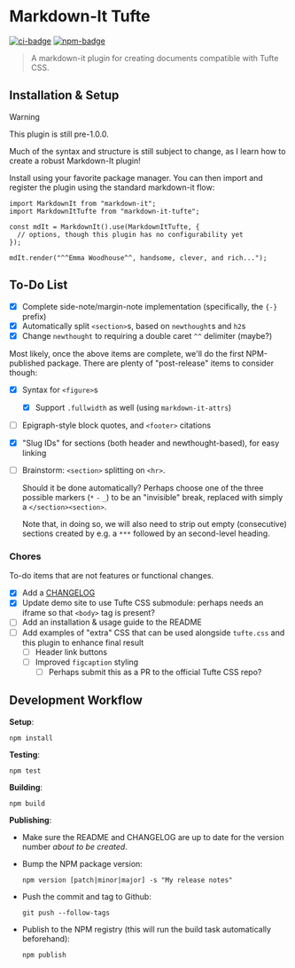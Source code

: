 # Markdown-It Tufte

[![ci-badge]][ci-link]
[![npm-badge]][npm-link]

> A markdown-it plugin for creating documents compatible with Tufte CSS.

[ci-badge]: https://github.com/neillrobson/markdown-it-tufte/workflows/CI/badge.svg
[ci-link]: https://github.com/neillrobson/markdown-it-tufte/actions
[npm-badge]: https://img.shields.io/npm/v/markdown-it-tufte.svg
[npm-link]: https://www.npmjs.com/package/markdown-it-tufte

## Installation & Setup

> [!WARNING]
> This plugin is still pre-1.0.0.
>
> Much of the syntax and structure is still subject to change, as I learn how to create a robust Markdown-It plugin!

Install using your favorite package manager. You can then import and register the plugin using the standard markdown-it flow:

```
import MarkdownIt from "markdown-it";
import MarkdownItTufte from "markdown-it-tufte";

const mdIt = MarkdownIt().use(MarkdownItTufte, {
  // options, though this plugin has no configurability yet
});

mdIt.render("^^Emma Woodhouse^^, handsome, clever, and rich...");
```

## To-Do List

- [x] Complete side-note/margin-note implementation (specifically, the `{-}` prefix)
- [x] Automatically split `<section>`s, based on `newthought`s and `h2`s
- [x] Change `newthought` to requiring a double caret `^^` delimiter (maybe?)

Most likely, once the above items are complete, we'll do the first NPM-published package.
There are plenty of "post-release" items to consider though:

- [x] Syntax for `<figure>`s
  - [x] Support `.fullwidth` as well (using `markdown-it-attrs`)
- [ ] Epigraph-style block quotes, and `<footer>` citations
- [x] "Slug IDs" for sections (both header and newthought-based), for easy linking
- [ ] Brainstorm: `<section>` splitting on `<hr>`.

    Should it be done automatically? Perhaps choose one of the three possible markers (`*` `-` `_`) to be an "invisible" break, replaced with simply a `</section><section>`.

    Note that, in doing so, we will also need to strip out empty (consecutive) sections created by e.g. a `***` followed by an second-level heading.

### Chores

To-do items that are not features or functional changes.

- [x] Add a [CHANGELOG](https://keepachangelog.com/en/1.1.0/)
- [x] Update demo site to use Tufte CSS submodule: perhaps needs an iframe so that `<body>` tag is present?
- [ ] Add an installation & usage guide to the README
- [ ] Add examples of "extra" CSS that can be used alongside `tufte.css` and this plugin to enhance final result
  - [ ] Header link buttons
  - [ ] Improved `figcaption` styling
    - [ ] Perhaps submit this as a PR to the official Tufte CSS repo?

## Development Workflow

**Setup**:

```
npm install
```

**Testing**:

```
npm test
```

**Building**:

```
npm build
```

**Publishing**:

- Make sure the README and CHANGELOG are up to date for the version number _about to be created_.

- Bump the NPM package version:

    ```
    npm version [patch|minor|major] -s "My release notes"
    ```

- Push the commit and tag to Github:

    ```
    git push --follow-tags
    ```

- Publish to the NPM registry (this will run the build task automatically beforehand):

    ```
    npm publish
    ```
